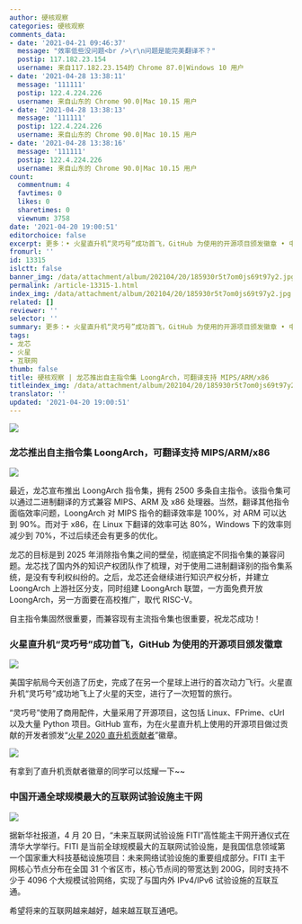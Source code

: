 ```yaml
---
author: 硬核观察
categories: 硬核观察
comments_data:
- date: '2021-04-21 09:46:37'
  message: "效率低些没问题<br />\r\n问题是能完美翻译不？"
  postip: 117.182.23.154
  username: 来自117.182.23.154的 Chrome 87.0|Windows 10 用户
- date: '2021-04-28 13:38:11'
  message: '111111'
  postip: 122.4.224.226
  username: 来自山东的 Chrome 90.0|Mac 10.15 用户
- date: '2021-04-28 13:38:13'
  message: '111111'
  postip: 122.4.224.226
  username: 来自山东的 Chrome 90.0|Mac 10.15 用户
- date: '2021-04-28 13:38:16'
  message: '111111'
  postip: 122.4.224.226
  username: 来自山东的 Chrome 90.0|Mac 10.15 用户
count:
  commentnum: 4
  favtimes: 0
  likes: 0
  sharetimes: 0
  viewnum: 3758
date: '2021-04-20 19:00:51'
editorchoice: false
excerpt: 更多：• 火星直升机“灵巧号”成功首飞，GitHub 为使用的开源项目颁发徽章 • 中国开通全球规模最大的互联网试验设施主干网
fromurl: ''
id: 13315
islctt: false
banner_img: /data/attachment/album/202104/20/185930r5t7om0js69t97y2.jpg
permalink: /article-13315-1.html
index_img: /data/attachment/album/202104/20/185930r5t7om0js69t97y2.jpg
related: []
reviewer: ''
selector: ''
summary: 更多：• 火星直升机“灵巧号”成功首飞，GitHub 为使用的开源项目颁发徽章 • 中国开通全球规模最大的互联网试验设施主干网
tags:
- 龙芯
- 火星
- 互联网
thumb: false
title: 硬核观察 | 龙芯推出自主指令集 LoongArch，可翻译支持 MIPS/ARM/x86
titleindex_img: /data/attachment/album/202104/20/185930r5t7om0js69t97y2.jpg
translator: ''
updated: '2021-04-20 19:00:51'
---
```


![](/data/attachment/album/202104/20/185930r5t7om0js69t97y2.jpg)


### 龙芯推出自主指令集 LoongArch，可翻译支持 MIPS/ARM/x86


![](/data/attachment/album/202104/20/185941c0tq323yr0budrmr.jpg)


最近，龙芯宣布推出 LoongArch 指令集，拥有 2500 多条自主指令。该指令集可以通过二进制翻译的方式兼容 MIPS、ARM 及 x86 处理器。当然，翻译其他指令面临效率问题，LoongArch 对 MIPS 指令的翻译效率是 100%，对 ARM 可以达到 90%。而对于 x86，在 Linux 下翻译的效率可达 80%，Windows 下的效率则减少到 70%，不过后续还会有更多的优化。


龙芯的目标是到 2025 年消除指令集之间的壁垒，彻底搞定不同指令集的兼容问题。龙芯找了国内外的知识产权团队作了梳理，对于使用二进制翻译别的指令集系统，是没有专利权纠纷的。之后，龙芯还会继续进行知识产权分析，并建立 LoongArch 上游社区分支，同时组建 LoongArch 联盟，一方面免费开放 LoongArch，另一方面要在高校推广，取代 RISC-V。


自主指令集固然很重要，而兼容现有主流指令集也很重要，祝龙芯成功！


### 火星直升机“灵巧号”成功首飞，GitHub 为使用的开源项目颁发徽章


![](/data/attachment/album/202104/20/185956jjc9mmmwf4fx54r1.jpg)


美国宇航局今天创造了历史，完成了在另一个星球上进行的首次动力飞行。火星直升机“灵巧号”成功地飞上了火星的天空，进行了一次短暂的旅行。


“灵巧号”使用了商用配件，大量采用了开源项目，这包括 Linux、FPrime、cUrl 以及大量 Python 项目。GitHub 宣布，为在火星直升机上使用的开源项目做过贡献的开发者颁发“[火星 2020 直升机贡献者](https://docs.github.com/en/github/setting-up-and-managing-your-github-profile/personalizing-your-profile#list-of-qualifying-repositories-for-mars-2020-helicopter-contributor-badge)”徽章。


![](/data/attachment/album/202104/20/190007buuv4n6xs97fa6nf.png)


有拿到了直升机贡献者徽章的同学可以炫耀一下~~ 


### 中国开通全球规模最大的互联网试验设施主干网


![](/data/attachment/album/202104/20/190034u8bvpvapb0dn08kx.jpg)


据新华社报道，4 月 20 日，“未来互联网试验设施 FITI”高性能主干网开通仪式在清华大学举行。FITI 是当前全球规模最大的互联网试验设施，是我国信息领域第一个国家重大科技基础设施项目：未来网络试验设施的重要组成部分。FITI 主干网核心节点分布在全国 31 个省区市，核心节点间的带宽达到 200G，同时支持不少于 4096 个大规模试验网络，实现了与国内外 IPv4/IPv6 试验设施的互联互通。


希望将来的互联网越来越好，越来越互联互通吧。